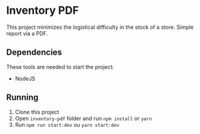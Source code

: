# Inventory PDF

This project minimizes the logistical difficulty in the stock of a store. 
Simple report via a PDF.

## Dependencies 
These tools are needed to start the project:
- NodeJS

## Running

1. Clone this project
2. Open `inventory-pdf` folder and run `npm install` or `yarn`
3. Run `npm run start:dev` ou `yarn start:dev`